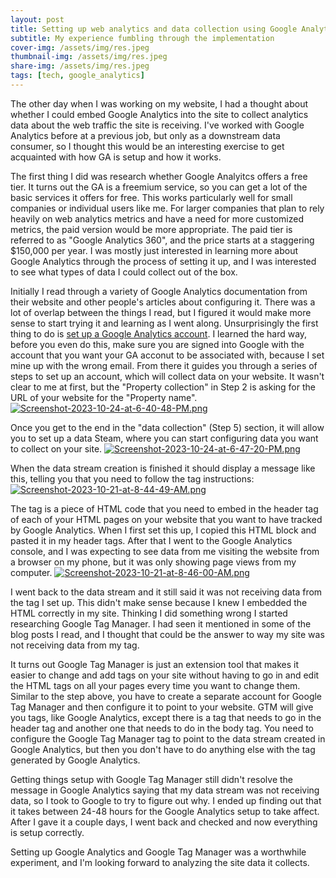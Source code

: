 ```yaml
---
layout: post
title: Setting up web analytics and data collection using Google Analytics
subtitle: My experience fumbling through the implementation
cover-img: /assets/img/res.jpeg
thumbnail-img: /assets/img/res.jpeg
share-img: /assets/img/res.jpeg
tags: [tech, google_analytics]
---
```


The other day when I was working on my website, I had a thought about whether I could embed Google Analytics into the site to collect analytics data about the web traffic the site is receiving. I've worked with Google Analytics before at a previous job, but only as a downstream data consumer, so I thought this would be an interesting exercise to get acquainted with how GA is setup and how it works.

The first thing I did was research whether Google Analyitcs offers a free tier. It turns out the GA is a freemium service, so you can get a lot of the basic services it offers for free. This works particularly well for small companies or individual users like me. For larger companies that plan to rely heavily on web analytics metrics and have a need for more customized metrics, the paid version would be more appropriate. The paid tier is referred to as "Google Analytics 360", and the price starts at a staggering $150,000 per year. I was mostly just interested in learning more about Google Analytics through the process of setting it up, and I was interested to see what types of data I could collect out of the box.

Initially I read through a variety of Google Analytics documentation from their website and other people's articles about configuring it. There was a lot of overlap between the things I read, but I figured it would make more sense to start trying it and learning as I went along. Unsurprisingly the first thing to do is [set up a Google Analytics account](https://marketingplatform.google.com/about/analytics/). I learned the hard way, before you even do this, make sure you are signed into Google with the account that you want your GA acconut to be associated with, because I set mine up with the wrong email. From there it guides you through a series of steps to set up an account, which will collect data on your website. It wasn't clear to me at first, but the "Property collection" in Step 2 is asking for the URL of your website for the "Property name".
[![Screenshot-2023-10-24-at-6-40-48-PM.png](https://i.postimg.cc/VvKJnHZ9/Screenshot-2023-10-24-at-6-40-48-PM.png)](https://postimg.cc/XByN0xbX)

Once you get to the end in the "data collection" (Step 5) section, it will allow you to set up a data Steam, where you can start configuring data you want to collect on your site.
[![Screenshot-2023-10-24-at-6-47-20-PM.png](https://i.postimg.cc/zvTr1LKy/Screenshot-2023-10-24-at-6-47-20-PM.png)](https://postimg.cc/9wXSdQx2)

When the data stream creation is finished it should display a message like this, telling you that you need to follow the tag instructions:
[![Screenshot-2023-10-21-at-8-44-49-AM.png](https://i.postimg.cc/Hk6CH1c9/Screenshot-2023-10-21-at-8-44-49-AM.png)](https://postimg.cc/18VdcTK8)

The tag is a piece of HTML code that you need to embed in the header tag of each of your HTML pages on your website that you want to have tracked by Google Analytics. When I first set this up, I copied this HTML block and pasted it in my header tags. After that I went to the Google Analytics console, and I was expecting to see data from me visiting the website from a browser on my phone, but it was only showing page views from my computer.
[![Screenshot-2023-10-21-at-8-46-00-AM.png](https://i.postimg.cc/y8brv13t/Screenshot-2023-10-21-at-8-46-00-AM.png)](https://postimg.cc/TKn9PX9J)

I went back to the data stream and it still said it was not receiving data from the tag I set up. This didn't make sense because I knew I embedded the HTML correctly in my site. Thinking I did something wrong I started researching Google Tag Manager. I had seen it mentioned in some of the blog posts I read, and I thought that could be the answer to way my site was not receiving data from my tag.

It turns out Google Tag Manager is just an extension tool that makes it easier to change and add tags on your site without having to go in and edit the HTML tags on all your pages every time you want to change them. Similar to the step above, you have to create a separate account for Google Tag Manager and then configure it to point to your website. GTM will give you tags, like Google Analytics, except there is a tag that needs to go in the header tag and another one that needs to do in the body tag. You need to configure the Google Tag Manager tag to point to the data stream created in Google Analytics, but then you don't have to do anything else with the tag generated by Google Analytics.

Getting things setup with Google Tag Manager still didn't resolve the message in Google Analytics saying that my data stream was not receiving data, so I took to Google to try to figure out why. I ended up finding out that it takes between 24-48 hours for the Google Analytics setup to take affect. After I gave it a couple days, I went back and checked and now everything is setup correctly. 

Setting up Google Analytics and Google Tag Manager was a worthwhile experiment, and I'm looking forward to analyzing the site data it collects.
